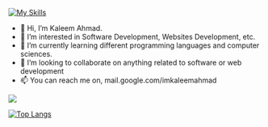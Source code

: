 [![My Skills](https://skillicons.dev/icons?i=js,html,css,wasm,py,r)](https://skillicons.dev)

- 👋 Hi, I’m Kaleem Ahmad.
- 👀 I’m interested in Software Development, Websites Development, etc.
- 🌱 I’m currently learning different programming languages and computer sciences.
- 💞️ I’m looking to collaborate on anything related to software or web development
- 📫 You can reach me on, mail.google.com/imkaleemahmad

<picture>
<source 
  srcset="https://github-readme-stats.vercel.app/api?username=imkaleemahmad&show_icons=true&theme=dark&show_icons=true&hide=prs"
  media="(prefers-color-scheme: dark)"
/>
<source
  srcset="https://github-readme-stats.vercel.app/api?username=imkaleemahmad&show_icons=true"
  media="(prefers-color-scheme: light), (prefers-color-scheme: no-preference)"
/>
<img src="https://github-readme-stats.vercel.app/api?username=imkaleemahmad&show_icons=true" />
</picture>

[![Top Langs](https://github-readme-stats.vercel.app/api/top-langs/?username=imkaleemahmad&layout=compact&theme=dark)](https://github.com/anuraghazra/github-readme-stats)


